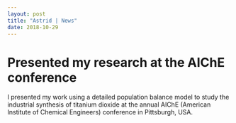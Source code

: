 ```yaml
---
layout: post
title: "Astrid | News"
date: 2018-10-29
---
```


<div class="title">
	<h1>Presented my research at the AIChE conference</h1>
</div>

<p>
I presented my work using a detailed population balance model to study the 
industrial synthesis of titanium dioxide at the annual AIChE 
(American Institute of Chemical Engineers) conference in Pittsburgh, USA. 
</p>
